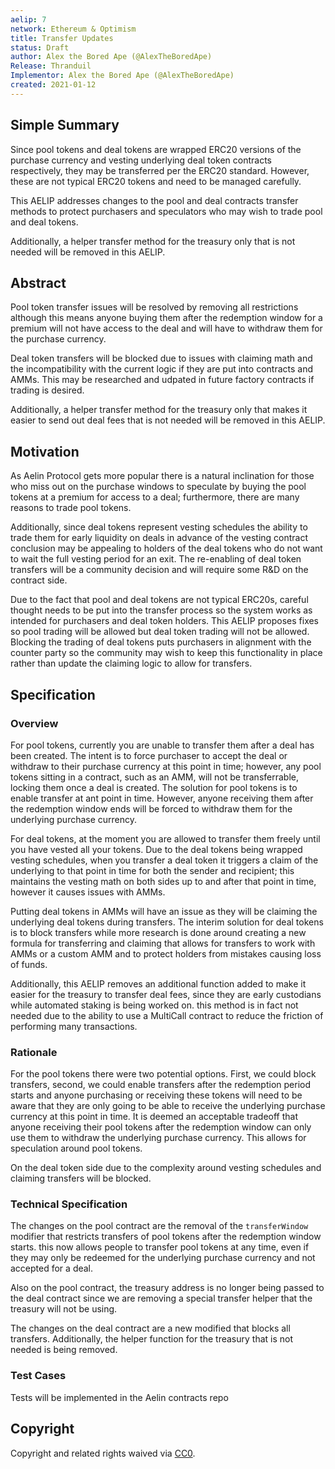 ```yaml
---
aelip: 7
network: Ethereum & Optimism
title: Transfer Updates
status: Draft
author: Alex the Bored Ape (@AlexTheBoredApe)
Release: Thranduil
Implementor: Alex the Bored Ape (@AlexTheBoredApe)
created: 2021-01-12
---
```


## Simple Summary

<!--"If you can't explain it simply, you don't understand it well enough." Simply describe the outcome the proposed changes intends to achieve. This should be non-technical and accessible to a casual community member.-->

Since pool tokens and deal tokens are wrapped ERC20 versions of the purchase currency and vesting underlying deal token contracts respectively, they may be transferred per the ERC20 standard. However, these are not typical ERC20 tokens and need to be managed carefully.

This AELIP addresses changes to the pool and deal contracts transfer methods to protect purchasers and speculators who may wish to trade pool and deal tokens.

Additionally, a helper transfer method for the treasury only that is not needed will be removed in this AELIP.

## Abstract

<!--A short (~200 word) description of the proposed change, the abstract should clearly describe the proposed change. This is what *will* be done if the AELIP is implemented, not *why* it should be done or *how* it will be done. If the AELIP proposes deploying a new contract, write, "we propose to deploy a new contract that will do x".-->

Pool token transfer issues will be resolved by removing all restrictions although this means anyone buying them after the redemption window for a premium will not have access to the deal and will have to withdraw them for the purchase currency.

Deal token transfers will be blocked due to issues with claiming math and the incompatibility with the current logic if they are put into contracts and AMMs. This may be researched and udpated in future factory contracts if trading is desired.

Additionally, a helper transfer method for the treasury only that makes it easier to send out deal fees that is not needed will be removed in this AELIP.

## Motivation

<!--This is the problem statement. This is the *why* of the AELIP. It should clearly explain *why* the current state of the protocol is inadequate.  It is critical that you explain *why* the change is needed, if the AELIP proposes changing how something is calculated, you must address *why* the current calculation is inaccurate or wrong. This is not the place to describe how the AELIP will address the issue!-->

As Aelin Protocol gets more popular there is a natural inclination for those who miss out on the purchase windows to speculate by buying the pool tokens at a premium for access to a deal; furthermore, there are many reasons to trade pool tokens.

Additionally, since deal tokens represent vesting schedules the ability to trade them for early liquidity on deals in advance of the vesting contract conclusion may be appealing to holders of the deal tokens who do not want to wait the full vesting period for an exit. The re-enabling of deal token transfers will be a community decision and will require some R&D on the contract side.

Due to the fact that pool and deal tokens are not typical ERC20s, careful thought needs to be put into the transfer process so the system works as intended for purchasers and deal token holders. This AELIP proposes fixes so pool trading will be allowed but deal token trading will not be allowed. Blocking the trading of deal tokens puts purchasers in alignment with the counter party so the community may wish to keep this functionality in place rather than update the claiming logic to allow for transfers.

## Specification

<!--The specification should describe the syntax and semantics of any new feature, there are five sections
1. Overview
2. Rationale
3. Technical Specification
4. Test Cases
5. Configurable Values
-->

### Overview

<!--This is a high-level overview of *how* the AELIP will solve the problem. The overview should clearly describe how the new feature will be implemented.-->

For pool tokens, currently you are unable to transfer them after a deal has been created. The intent is to force purchaser to accept the deal or withdraw to their purchase currency at this point in time; however, any pool tokens sitting in a contract, such as an AMM, will not be transferrable, locking them once a deal is created. The solution for pool tokens is to enable transfer at ant point in time. However, anyone receiving them after the redemption window ends will be forced to withdraw them for the underlying purchase currency.

For deal tokens, at the moment you are allowed to transfer them freely until you have vested all your tokens. Due to the deal tokens being wrapped vesting schedules, when you transfer a deal token it triggers a claim of the underlying to that point in time for both the sender and recipient; this maintains the vesting math on both sides up to and after that point in time, however it causes issues with AMMs.

Putting deal tokens in AMMs will have an issue as they will be claiming the underlying deal tokens during transfers. The interim solution for deal tokens is to block transfers while more research is done around creating a new formula for transferring and claiming that allows for transfers to work with AMMs or a custom AMM and to protect holders from mistakes causing loss of funds.

Additionally, this AELIP removes an additional function added to make it easier for the treasury to transfer deal fees, since they are early custodians while automated staking is being worked on. this method is in fact not needed due to the ability to use a MultiCall contract to reduce the friction of performing many transactions.

### Rationale

<!--This is where you explain the reasoning behind how you propose to solve the problem. Why did you propose to implement the change in this way, what were the considerations and trade-offs. The rationale fleshes out what motivated the design and why particular design decisions were made. It should describe alternate designs that were considered and related work. The rationale may also provide evidence of consensus within the community, and should discuss important objections or concerns raised during discussion.-->

For the pool tokens there were two potential options. First, we could block transfers, second, we could enable transfers after the redemption period starts and anyone purchasing or receiving these tokens will need to be aware that they are only going to be able to receive the underlying purchase currency at this point in time. It is deemed an acceptable tradeoff that anyone receiving their pool tokens after the redemption window can only use them to withdraw the underlying purchase currency. This allows for speculation around pool tokens.

On the deal token side due to the complexity around vesting schedules and claiming transfers will be blocked.

### Technical Specification

<!--The technical specification should outline the public API of the changes proposed. That is, changes to any of the interfaces Synthetix currently exposes or the creations of new ones.-->

The changes on the pool contract are the removal of the `transferWindow` modifier that restricts transfers of pool tokens after the redemption window starts. this now allows people to transfer pool tokens at any time, even if they may only be redeemed for the underlying purchase currency and not accepted for a deal.

Also on the pool contract, the treasury address is no longer being passed to the deal contract since we are removing a special transfer helper that the treasury will not be using.

The changes on the deal contract are a new modified that blocks all transfers. Additionally, the helper function for the treasury that is not needed is being removed.

### Test Cases

<!--Test cases for an implementation are mandatory for AELIPs but can be included with the implementation..-->

Tests will be implemented in the Aelin contracts repo

## Copyright

Copyright and related rights waived via [CC0](https://creativecommons.org/publicdomain/zero/1.0/).

